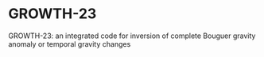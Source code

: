 # GROWTH-23
GROWTH-23: an integrated code for inversion of complete Bouguer gravity anomaly or temporal gravity changes
